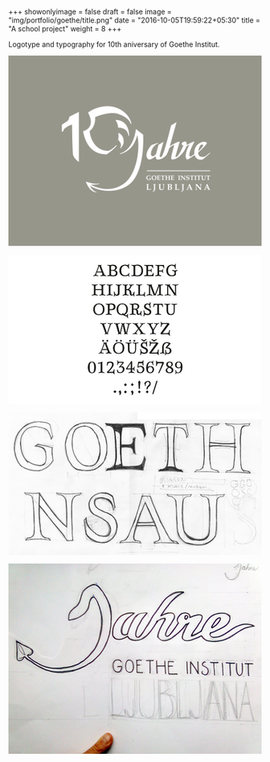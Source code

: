 +++
showonlyimage = false
draft = false
image = "img/portfolio/goethe/title.png"
date = "2016-10-05T19:59:22+05:30"
title = "A school project"
weight = 8
+++

Logotype and typography for 10th aniversary of Goethe Institut.
<!--more-->

![1](/img/portfolio/goethe/title.png)

![1](/img/portfolio/goethe/dragonserif1.jpg)

![1](/img/portfolio/goethe/skica_dragonserif.jpg)

![1](/img/portfolio/goethe/goethe_sketch1.jpg)

